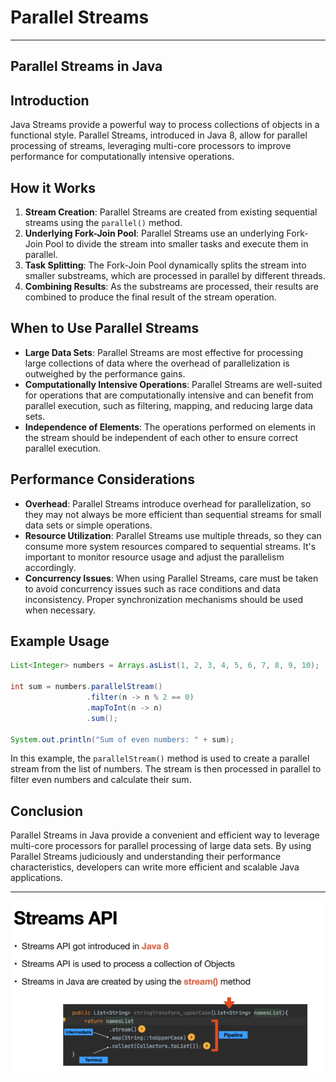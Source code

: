 # Parallel Streams

---

## Parallel Streams in Java

## Introduction

Java Streams provide a powerful way to process collections of objects in a functional style. Parallel Streams, introduced in Java 8, allow for parallel processing of streams, leveraging multi-core processors to improve performance for computationally intensive operations.

## How it Works

1. **Stream Creation**: Parallel Streams are created from existing sequential streams using the `parallel()` method.
2. **Underlying Fork-Join Pool**: Parallel Streams use an underlying Fork-Join Pool to divide the stream into smaller tasks and execute them in parallel.
3. **Task Splitting**: The Fork-Join Pool dynamically splits the stream into smaller substreams, which are processed in parallel by different threads.
4. **Combining Results**: As the substreams are processed, their results are combined to produce the final result of the stream operation.

## When to Use Parallel Streams

- **Large Data Sets**: Parallel Streams are most effective for processing large collections of data where the overhead of parallelization is outweighed by the performance gains.
- **Computationally Intensive Operations**: Parallel Streams are well-suited for operations that are computationally intensive and can benefit from parallel execution, such as filtering, mapping, and reducing large data sets.
- **Independence of Elements**: The operations performed on elements in the stream should be independent of each other to ensure correct parallel execution.

## Performance Considerations

- **Overhead**: Parallel Streams introduce overhead for parallelization, so they may not always be more efficient than sequential streams for small data sets or simple operations.
- **Resource Utilization**: Parallel Streams use multiple threads, so they can consume more system resources compared to sequential streams. It's important to monitor resource usage and adjust the parallelism accordingly.
- **Concurrency Issues**: When using Parallel Streams, care must be taken to avoid concurrency issues such as race conditions and data inconsistency. Proper synchronization mechanisms should be used when necessary.

## Example Usage

```java
List<Integer> numbers = Arrays.asList(1, 2, 3, 4, 5, 6, 7, 8, 9, 10);

int sum = numbers.parallelStream()
                 .filter(n -> n % 2 == 0)
                 .mapToInt(n -> n)
                 .sum();

System.out.println("Sum of even numbers: " + sum);

```

In this example, the `parallelStream()` method is used to create a parallel stream from the list of numbers. The stream is then processed in parallel to filter even numbers and calculate their sum.

## Conclusion

Parallel Streams in Java provide a convenient and efficient way to leverage multi-core processors for parallel processing of large data sets. By using Parallel Streams judiciously and understanding their performance characteristics, developers can write more efficient and scalable Java applications.

---

![Stream API and Parallel Streams](./images/Parallel1.png)
